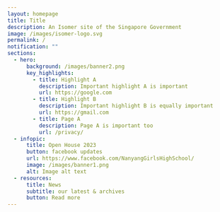 ```yaml
---
layout: homepage
title: Title
description: An Isomer site of the Singapore Government
image: /images/isomer-logo.svg
permalink: /
notification: ""
sections:
  - hero:
      background: /images/banner2.png
      key_highlights:
        - title: Highlight A
          description: Important highlight A is important
          url: https://google.com
        - title: Highlight B
          description: Important highlight B is equally important
          url: https://gmail.com
        - title: Page A
          description: Page A is important too
          url: /privacy/
  - infopic:
      title: Open House 2023
      button: facebook updates
      url: https://www.facebook.com/NanyangGirlsHighSchool/
      image: /images/banner1.png
      alt: Image alt text
  - resources:
      title: News
      subtitle: our latest & archives
      button: Read more
---
```

